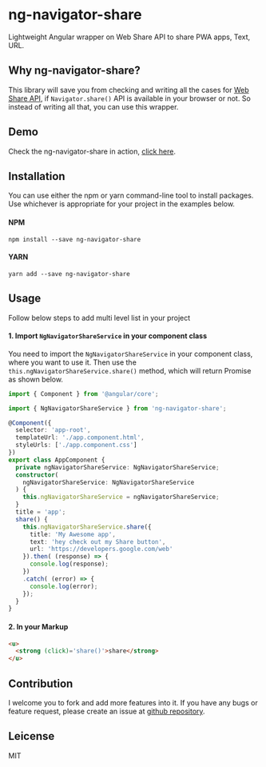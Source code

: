# ng-navigator-share

Lightweight Angular wrapper on Web Share API to share PWA apps, Text, URL.

## Why ng-navigator-share?
This library will save you from checking and writing all the cases for [Web Share API](https://developer.mozilla.org/en-US/docs/Web/API/Navigator/share), if ```Navigator.share()``` API is available in your browser or not. So instead of writing all that, you can use this wrapper.

## Demo

Check the ng-navigator-share in action, [click here](https://ng-navigator-share-b75a7.firebaseapp.com/).


## Installation
You can use either the npm or yarn command-line tool to install packages. Use whichever is appropriate for your project in the examples below.

#### NPM
```  
npm install --save ng-navigator-share
```
        
#### YARN
```          
yarn add --save ng-navigator-share
```

## Usage
Follow below steps to add multi level list in your project

#### 1. Import ```NgNavigatorShareService``` in your component class

You need to import the ```NgNavigatorShareService``` in your component class, where you want to use it. Then use the ```this.ngNavigatorShareService.share()``` method, which will return Promise as shown below.

```typescript        
import { Component } from '@angular/core';

import { NgNavigatorShareService } from 'ng-navigator-share';

@Component({
  selector: 'app-root',
  templateUrl: './app.component.html',
  styleUrls: ['./app.component.css']
})
export class AppComponent {
  private ngNavigatorShareService: NgNavigatorShareService;
  constructor(
    ngNavigatorShareService: NgNavigatorShareService
  ) {
    this.ngNavigatorShareService = ngNavigatorShareService;
  }
  title = 'app';
  share() {
    this.ngNavigatorShareService.share({
      title: 'My Awesome app',
      text: 'hey check out my Share button',
      url: 'https://developers.google.com/web'
    }).then( (response) => {
      console.log(response);
    })
    .catch( (error) => {
      console.log(error);
    });
  }
}
```  
#### 2. In your Markup
```html        
<u>
  <strong (click)='share()'>share</strong>
</u>
```

## Contribution

I welcome you to fork and add more features into it. If you have any bugs or feature request, please create an issue at [github repository](https://github.com/ShankyTiwari/ng-navigator-share/issues).

## Leicense

MIT
